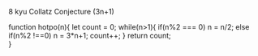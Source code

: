 8 kyu
Collatz Conjecture (3n+1)

function hotpo(n){
let count = 0;
while(n>1){
  if(n%2 === 0) n = n/2;
  else if(n%2 !==0) n = 3*n+1;
  count++;
}
 return count;   
}
